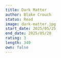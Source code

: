 ```yaml
---
title: Dark Matter
author: Blake Crouch
status: Read
image: dark-matter.jpg
start_date: 2025/05/25
end_date: 2025/05/28
rating: 3
length: 340
own: false
---
```


